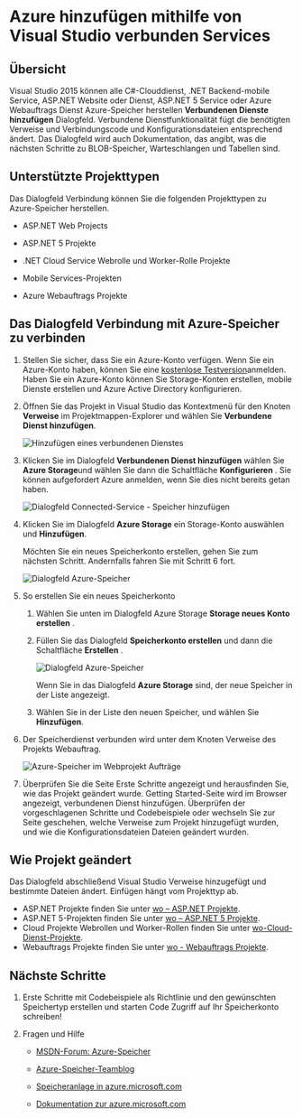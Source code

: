 <properties 
   pageTitle="Azure-Speicher mit verbundenen Dienste in Visual Studio hinzufügen | Microsoft Azure"
   description="Ihre app durch Visual Studio verbunden Dienste hinzufügen im Dialogfeld fügen Sie Azure-Speicher hinzu"
   services="visual-studio-online"
   documentationCenter="na"
   authors="TomArcher"
   manager="douge"
   editor="" />
<tags 
   ms.service="storage"
   ms.devlang="na"
   ms.topic="article"
   ms.tgt_pltfrm="na"
   ms.workload="na"
   ms.date="08/15/2016"
   ms.author="tarcher" />

# <a name="adding-azure-storage-by-using-visual-studio-connected-services"></a>Azure hinzufügen mithilfe von Visual Studio verbunden Services

## <a name="overview"></a>Übersicht

Visual Studio 2015 können alle C#-Clouddienst, .NET Backend-mobile Service, ASP.NET Website oder Dienst, ASP.NET 5 Service oder Azure Webauftrags Dienst Azure-Speicher herstellen **Verbundenen Dienste hinzufügen** Dialogfeld. Verbundene Dienstfunktionalität fügt die benötigten Verweise und Verbindungscode und Konfigurationsdateien entsprechend ändert. Das Dialogfeld wird auch Dokumentation, das angibt, was die nächsten Schritte zu BLOB-Speicher, Warteschlangen und Tabellen sind.

## <a name="supported-project-types"></a>Unterstützte Projekttypen

Das Dialogfeld Verbindung können Sie die folgenden Projekttypen zu Azure-Speicher herstellen.

- ASP.NET Web Projects

- ASP.NET 5 Projekte

- .NET Cloud Service Webrolle und Worker-Rolle Projekte

- Mobile Services-Projekten

- Azure Webauftrags Projekte


## <a name="connect-to-azure-storage-using-the-connected-services-dialog"></a>Das Dialogfeld Verbindung mit Azure-Speicher zu verbinden

1. Stellen Sie sicher, dass Sie ein Azure-Konto verfügen. Wenn Sie ein Azure-Konto haben, können Sie eine [kostenlose Testversion](http://go.microsoft.com/fwlink/?LinkId=518146)anmelden. Haben Sie ein Azure-Konto können Sie Storage-Konten erstellen, mobile Dienste erstellen und Azure Active Directory konfigurieren.

1. Öffnen Sie das Projekt in Visual Studio das Kontextmenü für den Knoten **Verweise** im Projektmappen-Explorer und wählen Sie **Verbundene Dienst hinzufügen**.

    ![Hinzufügen eines verbundenen Dienstes](./media/vs-azure-tools-connected-services-storage/IC796702.png)

1. Klicken Sie im Dialogfeld **Verbundenen Dienst hinzufügen** wählen Sie **Azure Storage**und wählen Sie dann die Schaltfläche **Konfigurieren** . Sie können aufgefordert Azure anmelden, wenn Sie dies nicht bereits getan haben.

    ![Dialogfeld Connected-Service - Speicher hinzufügen](./media/vs-azure-tools-connected-services-storage/IC796703.png)

1. Klicken Sie im Dialogfeld **Azure Storage** ein Storage-Konto auswählen und **Hinzufügen**.

    Möchten Sie ein neues Speicherkonto erstellen, gehen Sie zum nächsten Schritt. Andernfalls fahren Sie mit Schritt 6 fort.

    ![Dialogfeld Azure-Speicher](./media/vs-azure-tools-connected-services-storage/IC796704.png)

1. So erstellen Sie ein neues Speicherkonto 

    1. Wählen Sie unten im Dialogfeld Azure Storage **Storage neues Konto erstellen** .

    1. Füllen Sie das Dialogfeld **Speicherkonto erstellen** und dann die Schaltfläche **Erstellen** .
    
        ![Dialogfeld Azure-Speicher](./media/vs-azure-tools-connected-services-storage/create-storage-account.png)

        Wenn Sie in das Dialogfeld **Azure Storage** sind, der neue Speicher in der Liste angezeigt.

    1. Wählen Sie in der Liste den neuen Speicher, und wählen Sie **Hinzufügen**.

1. Der Speicherdienst verbunden wird unter dem Knoten Verweise des Projekts Webauftrag.

    ![Azure-Speicher im Webprojekt Aufträge](./media/vs-azure-tools-connected-services-storage/IC796705.png)

1. Überprüfen Sie die Seite Erste Schritte angezeigt und herausfinden Sie, wie das Projekt geändert wurde. Getting Started-Seite wird im Browser angezeigt, verbundenen Dienst hinzufügen. Überprüfen der vorgeschlagenen Schritte und Codebeispiele oder wechseln Sie zur Seite geschehen, welche Verweise zum Projekt hinzugefügt wurden, und wie die Konfigurationsdateien Dateien geändert wurden.

## <a name="how-your-project-is-modified"></a>Wie Projekt geändert

Das Dialogfeld abschließend Visual Studio Verweise hinzugefügt und bestimmte Dateien ändert. Einfügen hängt vom Projekttyp ab. 

 - ASP.NET Projekte finden Sie unter [wo – ASP.NET Projekte](http://go.microsoft.com/fwlink/p/?LinkId=513126). 
 - ASP.NET 5-Projekten finden Sie unter [wo – ASP.NET 5 Projekte](http://go.microsoft.com/fwlink/p/?LinkId=513124). 
 - Cloud Projekte Webrollen und Worker-Rollen finden Sie unter [wo-Cloud-Dienst-Projekte](http://go.microsoft.com/fwlink/p/?LinkId=516965). 
 - Webauftrags Projekte finden Sie unter [wo - Webauftrags Projekte](./storage/vs-storage-webjobs-what-happened.md).

## <a name="next-steps"></a>Nächste Schritte

1. Erste Schritte mit Codebeispiele als Richtlinie und den gewünschten Speichertyp erstellen und starten Code Zugriff auf Ihr Speicherkonto schreiben!

1. Fragen und Hilfe
     - [MSDN-Forum: Azure-Speicher](https://social.msdn.microsoft.com/forums/azure/home?forum=windowsazuredata)

     - [Azure-Speicher-Teamblog](http://blogs.msdn.com/b/windowsazurestorage/)

     - [Speicheranlage in azure.microsoft.com](https://azure.microsoft.com/services/storage/)

     - [Dokumentation zur azure.microsoft.com](https://azure.microsoft.com/documentation/services/storage/)

